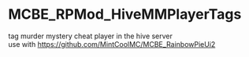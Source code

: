 # MCBE_RPMod_HiveMMPlayerTags
tag murder mystery cheat player in the hive server  
use with https://github.com/MintCoolMC/MCBE_RainbowPieUi2
